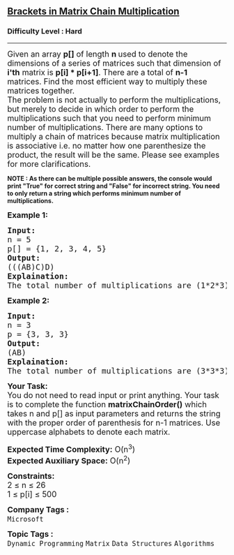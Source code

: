 <h2><a href="https://www.geeksforgeeks.org/problems/brackets-in-matrix-chain-multiplication1024/1">Brackets in Matrix Chain Multiplication</a></h2><h3>Difficulty Level : Hard</h3><hr><div class="problems_problem_content__Xm_eO"><p><span style="font-size: 18px;">Given an array&nbsp;<strong>p[]</strong>&nbsp;of length <strong>n </strong>used to denote the dimensions of a series of matrices such that&nbsp;dimension of <strong>i'th</strong> matrix is <strong>p[i] * p[i+1]</strong>. There are a total of&nbsp;<strong>n-1</strong> matrices.&nbsp;Find the most efficient way to multiply these matrices together.&nbsp;<br><span class="wiseone-analysis-result wiseone-analysis-result-fact">The problem is not actually to perform the <span class="wiseone-analysis-result wiseone-analysis-result-entity">multiplications</span>, but merely to decide in which order to perform the <span class="wiseone-analysis-result wiseone-analysis-result-entity wiseone-analysis-result-repeat">multiplications</span> such that you need to perform minimum number of <span class="wiseone-analysis-result wiseone-analysis-result-entity wiseone-analysis-result-repeat">multiplications</span>.</span> There are many options to multiply a chain of matrices because <span class="wiseone-analysis-result wiseone-analysis-result-entity">matrix multiplication</span> is associative i.e. no matter how one parenthesize the product, the result will be the same. Please see examples for more clarifications.</span></p>
<p><strong>NOTE : As there can be multiple possible answers, the console would print "True" for correct string and "False" for incorrect string. You need to only return a string which performs minimum number of <span class="wiseone-analysis-result wiseone-analysis-result-entity wiseone-analysis-result-repeat">multiplications</span>.</strong></p>
<p><strong><span style="font-size: 18px;">Example 1:</span></strong></p>
<pre><span style="font-size: 18px;"><strong>Input:</strong> 
n = 5
p[] = {1, 2, 3, 4, 5}
<strong>Output:</strong> <br>(((AB)C)D)
<strong>Explaination:</strong> <br>The total number of <span class="wiseone-analysis-result wiseone-analysis-result-entity wiseone-analysis-result-repeat">multiplications</span> are (1*2*3) + (1*3*4) + (1*4*5) = 6 + 12 + 20 = 38.</span></pre>
<p><strong><span style="font-size: 18px;">Example 2:</span></strong></p>
<pre><span style="font-size: 18px;"><strong>Input:</strong> 
n = 3
p = {3, 3, 3}
<strong>Output:</strong> <br>(AB)
<strong>Explaination:</strong> <br>The total number of <span class="wiseone-analysis-result wiseone-analysis-result-entity wiseone-analysis-result-repeat">multiplications</span> are (3*3*3) = 27.</span></pre>
<p><span style="font-size: 18px;"><strong>Your Task:</strong><br>You do not need to read input or print anything. Your task is to complete the function <strong>matrixChainOrder()</strong> which takes n and p[] as <span class="wiseone-analysis-result wiseone-analysis-result-entity">input parameters</span> and returns the string with the proper order of <span class="wiseone-analysis-result wiseone-analysis-result-entity">parenthesis</span> for n-1 matrices. Use <span class="wiseone-analysis-result wiseone-analysis-result-entity">uppercase</span> alphabets to denote each matrix.</span></p>
<p><span style="font-size: 18px;"><strong><span class="wiseone-analysis-result wiseone-analysis-result-entity">Expected Time</span> Complexity:</strong> O(n<sup>3</sup>)<br><strong>Expected Auxiliary Space:</strong> O(n<sup>2</sup>)</span></p>
<p><span style="font-size: 18px;"><strong>Constraints:</strong><br>2 ≤ n ≤ 26&nbsp;<br>1 ≤ p[i] ≤ 500&nbsp;</span></p></div><p><span style=font-size:18px><strong>Company Tags : </strong><br><code>Microsoft</code>&nbsp;<br><p><span style=font-size:18px><strong>Topic Tags : </strong><br><code>Dynamic Programming</code>&nbsp;<code>Matrix</code>&nbsp;<code>Data Structures</code>&nbsp;<code>Algorithms</code>&nbsp;